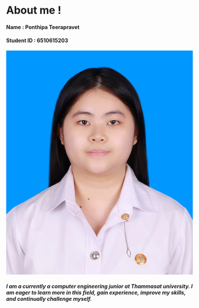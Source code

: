 # About me !

#### Name : Ponthipa Teerapravet

#### Student ID : 6510615203

![pic](https://github.com/6510615203/6510615203.github.io/blob/main/IMG_1422.jpeg?raw=true)

 ##### I am a currently a computer engineering junior at Thammasat university. I am eager to learn more in this field, gain experience, improve my skills, and continually challenge myself.